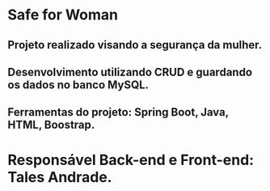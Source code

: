 # Safe for Woman

## Projeto realizado visando a segurança da mulher.
## Desenvolvimento utilizando CRUD e guardando os dados no banco MySQL.
## Ferramentas do projeto: Spring Boot, Java, HTML, Boostrap.


# Responsável Back-end e Front-end: Tales Andrade.
